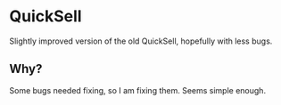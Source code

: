 # QuickSell
Slightly improved version of the old QuickSell, hopefully with less bugs.
## Why?
Some bugs needed fixing, so I am fixing them. Seems simple enough.
